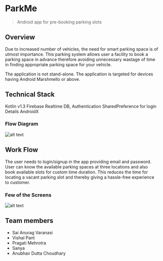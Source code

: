 # ParkMe
>Android app for pre-booking parking slots

## Overview
Due to increased number of vehicles, the need for smart parking space is of utmost importance.
This parking system allows user a facility to book a parking space in advance therefore
avoiding unnecessary wastage of time in finding appropriate parking space for your vehicle.

The application is not stand-alone. The application is targeted for devices having Android Marshmello or above.

## Technical Stack
Kotlin v1.3
Firebase Realtime DB, Authentication
SharedPreference for login Details
AndroidX

### Flow Diagram

![alt text](https://github.com/saianurag2/ParkMe/blob/master/image/flow-chart.PNG)

## Work Flow
The user needs to login/signup in the app providing email and password.
User can know the available parking spaces at three locations and also book available slots for custom time duration.
This reduces the time for locating a vacant parking slot and thereby giving a hassle-free experience to customer. 

### Few of the Screens


![alt text](https://github.com/saianurag2/ParkMe/blob/master/image/screens.PNG)


## Team members

* Sai Anurag Varanasi
* Vishal Pant
* Pragati Mehrotra
* Sanya
* Anubhav Dutta Choudhary

